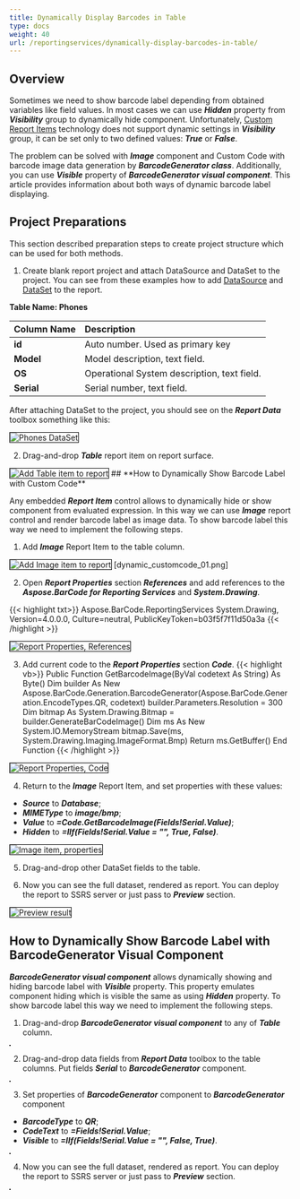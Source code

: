 ```yaml
---
title: Dynamically Display Barcodes in Table
type: docs
weight: 40
url: /reportingservices/dynamically-display-barcodes-in-table/
---
```

## **Overview**
Sometimes we need to show barcode label depending from obtained variables like field values. In most cases we can use ***Hidden*** property from ***Visibility*** group to dynamically hide component. Unfortunately, [Custom Report Items](https://docs.microsoft.com/sql/reporting-services/custom-report-items/custom-report-items) technology does not support dynamic settings in ***Visibility*** group, it can be set only to two defined values: ***True*** or ***False***. 

The problem can be solved with ***Image*** component and Custom Code with barcode image data generation by ***BarcodeGenerator class***. Additionally, you can use ***Visible*** property of ***BarcodeGenerator visual component***. This article provides information about both ways of dynamic barcode label displaying.
## **Project Preparations**
This section described preparation steps to create project structure which can be used for both methods.

1. Create blank report project and attach DataSource and DataSet to the project. You can see from these examples how to add [DataSource](https://docs.microsoft.com/sql/reporting-services/lesson-2-specifying-connection-information-reporting-services) and [DataSet](https://docs.microsoft.com/sql/reporting-services/lesson-3-defining-a-dataset-for-the-table-report-reporting-services) to the report.

**Table Name: Phones**

|**Column Name**|**Description**|
| :- | :- |
|**id**|Auto number. Used as primary key |
|**Model**| Model description, text field.|
|**OS**| Operational System description, text field.|
|**Serial**| Serial number, text field.|

After attaching DataSet to the project, you should see on the ***Report Data*** toolbox something like this:

<img style="border:1px solid black;" src="dynamic_preparation_01.png" alt="Phones DataSet" />

2. Drag-and-drop ***Table*** report item on report surface.

<img style="border:1px solid black;" src="dynamic_preparation_02.png" alt="Add Table item to report" />
## **How to Dynamically Show Barcode Label with Custom Code**

Any embedded ***Report Item*** control allows to dynamically hide or show component from evaluated expression. In this way we can use ***Image*** report control and render barcode label as image data. To show barcode label this way we need to implement the following steps.

1. Add ***Image*** Report Item to the table column.

<img style="border:1px solid black;" src="dynamic_customcode_01.png" alt="Add Image item to report" />
[dynamic_customcode_01.png]

2. Open ***Report Properties*** section ***References*** and add references to the ***Aspose.BarCode for Reporting Services*** and ***System.Drawing***.

{{< highlight txt>}}
Aspose.BarCode.ReportingServices
System.Drawing, Version=4.0.0.0, Culture=neutral, PublicKeyToken=b03f5f7f11d50a3a
{{< /highlight >}}

<img style="border:1px solid black;" src="dynamic_customcode_02.png" alt="Report Properties, References" />

3. Add current code to the ***Report Properties*** section ***Code***.
{{< highlight vb>}}
Public Function GetBarcodeImage(ByVal codetext As String) As Byte()
    Dim builder As New Aspose.BarCode.Generation.BarcodeGenerator(Aspose.BarCode.Generation.EncodeTypes.QR, codetext)
    builder.Parameters.Resolution = 300
    Dim bitmap As System.Drawing.Bitmap = builder.GenerateBarCodeImage()
    Dim ms As New System.IO.MemoryStream
    bitmap.Save(ms, System.Drawing.Imaging.ImageFormat.Bmp)
    Return ms.GetBuffer()
End Function
{{< /highlight >}}

<img style="border:1px solid black;" src="dynamic_customcode_03.png" alt="Report Properties, Code" />

4. Return to the ***Image*** Report Item, and set properties with these values:
- ***Source*** to ***Database***;
- ***MIMEType*** to ***image/bmp***;
- ***Value*** to ***=Code.GetBarcodeImage(Fields!Serial.Value)***;
- ***Hidden*** to ***=IIf(Fields!Serial.Value = "", True, False)***.

<img style="border:1px solid black;" src="dynamic_customcode_04.png" alt="Image item, properties" />

5. Drag-and-drop other DataSet fields to the table.

6. Now you can see the full dataset, rendered as report. You can deploy the report to SSRS server or just pass to ***Preview*** section.

<img style="border:1px solid black;" src="dynamic_customcode_05.png" alt="Preview result" />

## **How to Dynamically Show Barcode Label with BarcodeGenerator Visual Component**

***BarcodeGenerator visual component*** allows dynamically showing and hiding barcode label with ***Visible*** property. This property emulates component hiding which is visible the same as using ***Hidden*** property. To show barcode label this way we need to implement the following steps.

1. Drag-and-drop ***BarcodeGenerator visual component*** to any of ***Table*** column.

<img style="border:1px solid black;" src="dynamic_visual_01.png" alt="" />

2. Drag-and-drop data fields from ***Report Data*** toolbox to the table columns. Put fields ***Serial*** to ***BarcodeGenerator*** component.

<img style="border:1px solid black;" src="dynamic_visual_02.png" alt="" />

3. Set properties of ***BarcodeGenerator*** component to ***BarcodeGenerator*** component
- ***BarcodeType*** to ***QR***;
- ***CodeText*** to ***=Fields!Serial.Value***;
- ***Visible*** to ***=IIf(Fields!Serial.Value = "", False, True)***.

<img style="border:1px solid black;" src="dynamic_visual_03.png" alt="" />

4. Now you can see the full dataset, rendered as report. You can deploy the report to SSRS server or just pass to ***Preview*** section.

<img style="border:1px solid black;" src="dynamic_visual_04.png" alt="" />
